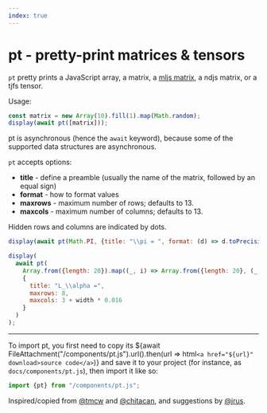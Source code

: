 ```yaml
---
index: true
---
```


# pt - pretty-print matrices & tensors

`pt` pretty prints a JavaScript array, a matrix, a [mljs matrix](../party/ml-matrix), a ndjs matrix, or a tjfs tensor.

Usage:

```js echo
const matrix = new Array(10).fill(1).map(Math.random);
display(await pt([matrix]));
```

pt is asynchronous (hence the `await` keyword), because some of the supported data structures are asynchronous.

`pt` accepts options:

- **title** - define a preamble (usually the name of the matrix, followed by an equal sign)
- **format** - how to format values
- **maxrows** - maximum number of rows; defaults to 13.
- **maxcols** - maximum number of columns; defaults to 13.

Hidden rows and columns are indicated by dots.

```js echo
display(await pt(Math.PI, {title: "\\pi = ", format: (d) => d.toPrecision(6)}));
```

```js echo
display(
  await pt(
    Array.from({length: 20}).map((_, i) => Array.from({length: 20}, (_, j) => (i + 1) * (j + 1))),
    {
      title: "L_\\alpha =",
      maxrows: 8,
      maxcols: 3 + width * 0.016
    }
  )
);
```

---

To import pt, you first need to copy its ${await FileAttachment("/components/pt.js").url().then(url => html`<a href="${url}" download>source code</a>`)} and save it to your project (for instance, as `docs/components/pt.js`), then import it like so:

```js echo
import {pt} from "/components/pt.js";
```

<div class="note" label="Credits">

Inspired/copied from [@tmcw](https://observablehq.com/@tmcw/pt) and [@chitacan](https://observablehq.com/@chitacan/handling-matrices), and suggestions by [@jrus](https://observablehq.com/@jrus).

</div>

